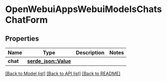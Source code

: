 # OpenWebuiAppsWebuiModelsChatsChatForm

## Properties

Name | Type | Description | Notes
------------ | ------------- | ------------- | -------------
**chat** | [**serde_json::Value**](.md) |  | 

[[Back to Model list]](../README.md#documentation-for-models) [[Back to API list]](../README.md#documentation-for-api-endpoints) [[Back to README]](../README.md)


